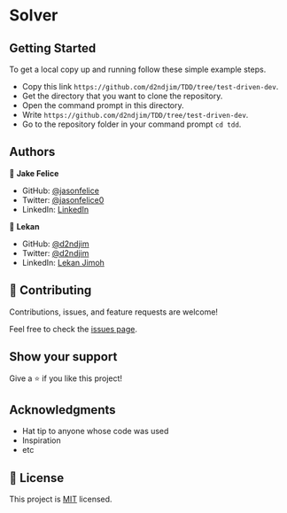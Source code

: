 # Solver

## Getting Started
To get a local copy up and running follow these simple example steps.

- Copy this link `https://github.com/d2ndjim/TDD/tree/test-driven-dev`.
- Get the directory that you want to clone the repository.
- Open the command prompt in this directory.
- Write `https://github.com/d2ndjim/TDD/tree/test-driven-dev`.
- Go to the repository folder in your command prompt `cd tdd`.

## Authors
👤 **Jake Felice**

- GitHub: [@jasonfelice](https://github.com/jasonfelice)
- Twitter: [@jasonfelice0](https://twitter.com/jasonfelice0)
- LinkedIn: [LinkedIn](https://www.linkedin.com/in/jason-felice-11a5a622b/)

👤 **Lekan**

- GitHub: [@d2ndjim](https://github.com/d2ndjim)
- Twitter: [@d2ndjim](https://twitter.com/d2ndjim_)
- LinkedIn: [Lekan Jimoh](https://linkedin.com/in/lekanj)


## 🤝 Contributing

Contributions, issues, and feature requests are welcome!

Feel free to check the [issues page](../../issues/).

## Show your support

Give a ⭐️ if you like this project!

## Acknowledgments

- Hat tip to anyone whose code was used
- Inspiration
- etc

## 📝 License

This project is [MIT](./MIT.md) licensed.